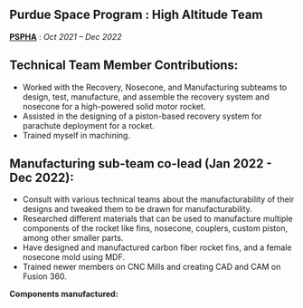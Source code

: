 ## Purdue Space Program : High Altitude Team
**<a href="https://purdueseds.space/high-altitude/" target="_blank" title="Click">PSPHA</a>** : *Oct 2021 – Dec 2022*

## Technical Team Member Contributions:

- Worked with the Recovery, Nosecone, and Manufacturing subteams to design, test, manufacture, and assemble the recovery system and nosecone for a high-powered solid motor rocket.
- Assisted in the designing of a piston-based recovery system for parachute deployment for a rocket.
- Trained myself in machining.

## Manufacturing sub-team co-lead (Jan 2022 - Dec 2022):

- Consult with various technical teams about the manufacturability of their designs and tweaked them to be drawn for manufacturability.
- Researched different materials that can be used to manufacture multiple components of the rocket like fins, nosecone, couplers, custom piston, among other smaller parts.
- Have designed and manufactured carbon fiber rocket fins, and a female nosecone mold using MDF.
- Trained newer members on CNC Mills and creating CAD and CAM on Fusion 360.

**Components manufactured:**
